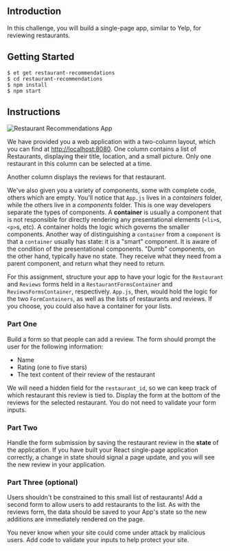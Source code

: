 ## Introduction

In this challenge, you will build a single-page app, similar to Yelp, for
reviewing restaurants.

## Getting Started

```no-highlight
$ et get restaurant-recommendations
$ cd restaurant-recommendations
$ npm install
$ npm start
```

## Instructions

![Restaurant Recommendations App](https://s3.amazonaws.com/horizon-production/images/restaurant-recommendations.png)

We have provided you a web application with a two-column layout, which you can find at <http://localhost:8080>. One column
contains a list of Restaurants, displaying their title, location, and a
small picture. Only one restaurant in this column can be selected at a time.

Another column displays the reviews for that restaurant.

We've also given you a variety of components, some with complete code, others which are empty.  You'll notice that `App.js` lives in a _containers_ folder, while the others live in a _components_ folder.  This is one way developers separate the types of components.  A **container** is usually a component that is not responsible for directly rendering any presentational elements (`<li>`s, `<p>`s, etc). A container holds the logic which governs the smaller components.  Another way of distinguishing a `container` from a `component` is that a `container` usually has state: it is a "smart" component.  It is aware of the condition of the presentational components.  "Dumb" components, on the other hand, typically have no state.  They receive what they need from a parent component, and return what they need to return.  

For this assignment, structure your app  to have your logic for the `Restaurant` and `Reviews` forms held in a `RestaurantFormsContainer` and `ReviewsFormsContainer`, respectively.  `App.js`, then, would hold the logic for the two `FormContainers`, as well as the lists of restaurants and reviews.  If you choose, you could also have a container for your lists.

### Part One

Build a form so that people can add a review. The form should prompt the user
for the following information:

* Name
* Rating (one to five stars)
* The text content of their review of the restaurant

We will need a hidden field for the `restaurant_id`, so we can keep track of
which restaurant this review is tied to. Display the form at the bottom of the reviews
for the selected restaurant. You do not need to validate your form inputs.

### Part Two

Handle the form submission by saving the restaurant review in the **state** of
the application. If you have built your React single-page application correctly,
a change in state should signal a page update, and you will see the new review
in your application.

### Part Three (optional)

Users shouldn't be constrained to this small list of restaurants! Add a second form to allow users to add restaurants to the list. As with the reviews form, the data should be saved to your App's state so the new additions are immediately rendered on the page.

You never know when your site could come under attack by malicious users. Add code to validate your inputs to help protect your site.
